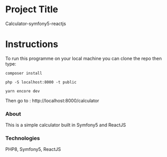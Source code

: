# Project Title
Calculator-symfony5-reactjs

# Instructions
To run this programme on your local machine you can clone the repo then type:

`composer install`

`php -S localhost:8000 -t public`

`yarn encore dev`

Then go to : http://localhost:8000/calculator
### About
This is a simple calculator built in Symfony5 and ReactJS

### Technologies 
PHP8, Symfony5, ReactJS

